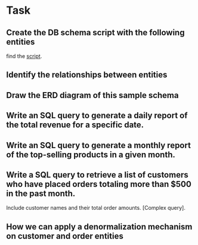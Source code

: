 # Task

## Create the DB schema script with the following entities
 find the [script]([https://github.com/mahmoudelhussain/session_3/blob/main/Create%20tables.sql]).
 
## Identify the relationships between entities

## Draw the ERD diagram of this sample schema

## Write an SQL query to generate a daily report of the total revenue for a specific date.

## Write an SQL query to generate a monthly report of the top-selling products in a given month.

## Write a SQL query to retrieve a list of customers who have placed orders totaling more than $500 in the past month.
Include customer names and their total order amounts. [Complex query].


## How we can apply a denormalization mechanism on customer and order entities
